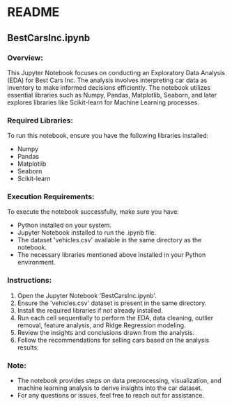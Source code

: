 # README

## BestCarsInc.ipynb

### Overview:
This Jupyter Notebook focuses on conducting an Exploratory Data Analysis (EDA) for Best Cars Inc. The analysis involves interpreting car data as inventory to make informed decisions efficiently. The notebook utilizes essential libraries such as Numpy, Pandas, Matplotlib, Seaborn, and later explores libraries like Scikit-learn for Machine Learning processes.

### Required Libraries:
To run this notebook, ensure you have the following libraries installed:
- Numpy
- Pandas
- Matplotlib
- Seaborn
- Scikit-learn

### Execution Requirements:
To execute the notebook successfully, make sure you have:
- Python installed on your system.
- Jupyter Notebook installed to run the .ipynb file.
- The dataset 'vehicles.csv' available in the same directory as the notebook.
- The necessary libraries mentioned above installed in your Python environment.

### Instructions:
1. Open the Jupyter Notebook 'BestCarsInc.ipynb'.
2. Ensure the 'vehicles.csv' dataset is present in the same directory.
3. Install the required libraries if not already installed.
4. Run each cell sequentially to perform the EDA, data cleaning, outlier removal, feature analysis, and Ridge Regression modeling.
5. Review the insights and conclusions drawn from the analysis.
6. Follow the recommendations for selling cars based on the analysis results.

### Note:
- The notebook provides steps on data preprocessing, visualization, and machine learning analysis to derive insights into the car dataset.
- For any questions or issues, feel free to reach out for assistance.

